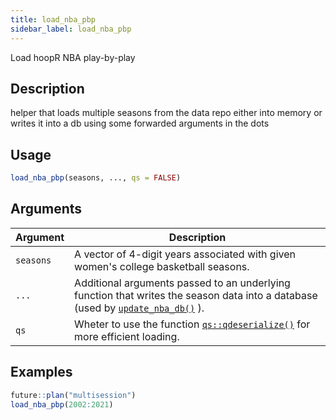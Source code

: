 ```yaml
---
title: load_nba_pbp
sidebar_label: load_nba_pbp
---
```


Load hoopR NBA play-by-play


## Description

helper that loads multiple seasons from the data repo either into memory
 or writes it into a db using some forwarded arguments in the dots


## Usage

```r
load_nba_pbp(seasons, ..., qs = FALSE)
```


## Arguments

Argument      |Description
------------- |----------------
`seasons`     |     A vector of 4-digit years associated with given women's college basketball seasons.
`...`     |     Additional arguments passed to an underlying function that writes the season data into a database (used by [`update_nba_db()`](#updatenbadb()) ).
`qs`     |     Wheter to use the function [`qs::qdeserialize()`](#qs::qdeserialize()) for more efficient loading.


## Examples

```r
future::plan("multisession")
load_nba_pbp(2002:2021)
```


